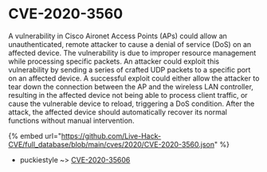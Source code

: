 # CVE-2020-3560

A vulnerability in Cisco Aironet Access Points (APs) could allow an unauthenticated, remote attacker to cause a denial of service (DoS) on an affected device. The vulnerability is due to improper resource management while processing specific packets. An attacker could exploit this vulnerability by sending a series of crafted UDP packets to a specific port on an affected device. A successful exploit could either allow the attacker to tear down the connection between the AP and the wireless LAN controller, resulting in the affected device not being able to process client traffic, or cause the vulnerable device to reload, triggering a DoS condition. After the attack, the affected device should automatically recover its normal functions without manual intervention.

{% embed url="https://github.com/Live-Hack-CVE/full_database/blob/main/cves/2020/CVE-2020-3560.json" %}


* puckiestyle ~> [CVE-2020-35606](https://www.alice-snow.ru/2020/database/cve-2020-3560/cve-2020-35606-puckiestyle)